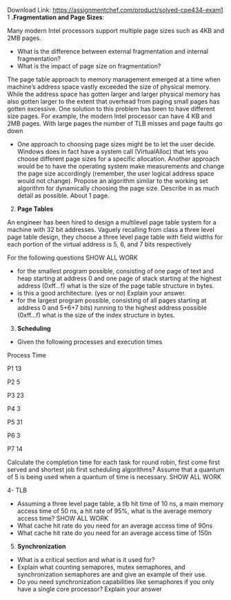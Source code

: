 Download Link: https://assignmentchef.com/product/solved-cpe434-exam1
<br>
1 <strong>.Fragmentation and Page Sizes</strong>:

Many modern Intel processors support multiple page sizes such as 4KB and 2MB pages.

<ul>

 <li>What is the difference between external fragmentation and internal fragmentation?</li>

 <li>What is the impact of page size on fragmentation?</li>

</ul>

The page table approach to memory management emerged at a time when machine’s address space vastly exceeded the size of physical memory.  While the address space has gotten larger and larger physical memory has also gotten larger to the extent that overhead from paging small pages has gotten excessive. One solution to this problem has been to have different size pages. For example, the modern  Intel processor can have 4 KB and 2MB pages.  With large pages the number of TLB misses and page faults go down

<ul>

 <li>One approach to choosing page sizes might be to let the user decide. Windows does in fact have a system call (VirtualAlloc) that lets you choose different page sizes for a specific allocation.  Another approach would be to have the operating system make measurements and change the page size accordingly (remember, the user logical address space would not change).  Propose an algorithm similar to the working set algorithm for dynamically choosing the page size. Describe in as much detail as possible. About 1 page.</li>

</ul>

<ol start="2">

 <li><strong>Page Tables </strong></li>

</ol>

An engineer has been hired to design a multilevel page table system for a machine with 32  bit addresses.  Vaguely recalling from class a three level page table design, they choose a three level page table with field widths for each portion of the virtual address is 5, 6, and 7 bits respectively

For the following questions SHOW ALL WORK

<ul>

 <li>for the smallest program possible, consisting of one page of text and heap starting at address 0 and one page of stack starting at the highest address (0xff…f) what is the size of the page table  structure in bytes.</li>

 <li>is this a good architecture. (yes or no) Explain your answer.</li>

 <li>for the largest program possible, consisting of all pages starting at address 0 and 5+6+7 bits) running to the highest address possible (0xff…f) what is the size of the index structure in bytes.</li>

</ul>

<ol start="3">

 <li><strong>Scheduling</strong></li>

</ol>

<ul>

 <li>Given the following processes and execution times</li>

</ul>

Process Time

P1         13

P2           5

P3         23

P4           3

P5         31

P6           3

P7         14

Calculate the completion time for each task for round robin, first come first served and shortest job first scheduling algorithms? Assume that a quantum of 5 is being used when a quantum of time is necessary.  SHOW ALL WORK

4-  TLB

<ul>

 <li>Assuming a three level page table, a tlb hit time of 10 ns, a main memory access time of 50 ns, a hit rate of 95%, what is the average memory access time?  SHOW ALL WORK</li>

 <li>What cache hit rate do you need for an average access time of 90ns</li>

 <li>What cache hit rate do you need for an average access time of 150n</li>

</ul>

<ol start="5">

 <li><strong>Synchronization</strong></li>

</ol>

<ul>

 <li>What is a critical section and what is it used for?</li>

 <li>Explain what counting semapores, mutex semaphores, and synchronization semaphores are and give an example of their use.</li>

 <li>Do you need synchronization capabilities like semaphores if you only have a single core processor? Explain your answer</li>

</ul>